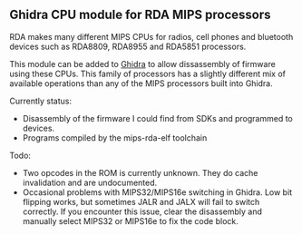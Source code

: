 ## Ghidra CPU module for RDA MIPS processors
RDA makes many different MIPS CPUs for radios, cell phones and
bluetooth devices such as RDA8809, RDA8955 and RDA5851 processors.

This module can be added to
[Ghidra](https://github.com/NationalSecurityAgency/ghidra) to allow
dissassembly of firmware using these CPUs.  This family of processors
has a slightly different mix of available operations than any of the
MIPS processors built into Ghidra.

Currently status:
* Disassembly of the firmware I could find from SDKs and programmed to
  devices.
* Programs compiled by the mips-rda-elf toolchain

Todo:
* Two opcodes in the ROM is currently unknown.  They do cache
  invalidation and are undocumented.
* Occasional problems with MIPS32/MIPS16e switching in Ghidra.  Low
  bit flipping works, but sometimes JALR and JALX will fail to switch
  correctly. If you encounter this issue, clear the disassembly and
  manually select MIPS32 or MIPS16e to fix the code block.
